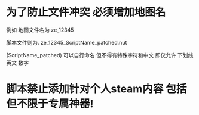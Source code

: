 # 为了防止文件冲突 必须增加地图名
例如 地图文件名为 ze_12345

脚本文件则为. ze_12345_ScriptName_patched.nut

 (ScriptName_patched) 可以自行命名 但不得有特殊字符和中文  即仅允许 下划线 英文 数字


# 脚本禁止添加针对个人steam内容 包括但不限于专属神器!

